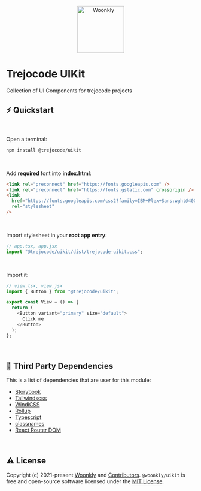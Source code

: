<p align="center">
  <a href="#">
    <img alt="Woonkly" height="125" src="https://res.cloudinary.com/trejocode/image/upload/v1586298449/Trejocode/logo_t0otlj.png">
  </a>
</p>

# Trejocode UIKit

Collection of UI Components for trejocode projects

## ⚡️ Quickstart

</br>

Open a terminal:

```bash
npm install @trejocode/uikit
```

</br>

Add **required** font into **index.html**:

```html
<link rel="preconnect" href="https://fonts.googleapis.com" />
<link rel="preconnect" href="https://fonts.gstatic.com" crossorigin />
<link
  href="https://fonts.googleapis.com/css2?family=IBM+Plex+Sans:wght@400;500;600;700&display=swap"
  rel="stylesheet"
/>
```

</br>

Import stylesheet in your **root app entry**:

```javascript
// app.tsx, app.jsx
import "@trejocode/uikit/dist/trejocode-uikit.css";
```

</br>

Import it:

```javascript
// view.tsx, view.jsx
import { Button } from "@trejocode/uikit";

export const View = () => {
  return (
    <Button variant="primary" size="default">
      Click me
    </Button>
  );
};
```

</br>

## 🌱 Third Party Dependencies

This is a list of dependencies that are user for this module:

- [Storybook]()
- [Tailwindscss]()
- [WindiCSS]()
- [Rollup]()
- [Typescript]()
- [classnames]()
- [React Router DOM]()

</br>

## ⚠️ License

Copyright (c) 2021-present [Woonkly](https://github.com/trejocode) and [Contributors](https://github.com/trejocode/contributors). `@woonkly/uikit` is free and open-source software licensed under the [MIT License](https://github.com/trejocode/uikit/blob/main/LICENSE).
